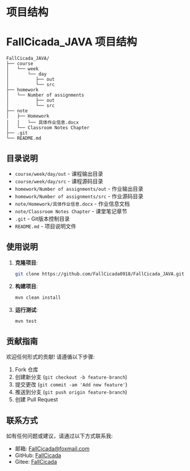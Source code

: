<!--
 * @Description: 
 * @Author: FallCicada
 * @Date: 2024-10-04 00:25:53
 * @LastEditors: FallCicada
 * @LastEditTime: 2024-10-04 00:40:48
-->
# 项目结构

# FallCicada_JAVA 项目结构

```
FallCicada_JAVA/
├── course
│   └── week
│       └── day
│          ├── out
│          └── src
├── homework
│   └── Number of assignments
│          ├── out
│          └── src
├── note
│   ├── Homework
│   │   └── 具体作业信息.docx
│   └── Classroom Notes Chapter
├── .git
└── README.md
```

## 目录说明

- `course/week/day/out` - 课程输出目录
- `course/week/day/src` - 课程源码目录
- `homework/Number of assignments/out` - 作业输出目录
- `homework/Number of assignments/src` - 作业源码目录
- `note/Homework/具体作业信息.docx` - 作业信息文档
- `note/Classroom Notes Chapter` - 课堂笔记章节
- `.git` - Git版本控制目录
- `README.md` - 项目说明文件


## 使用说明

1. **克隆项目**:
    ```sh
    git clone https://github.com/FallCicada0918/FallCicada_JAVA.git
    ```

2. **构建项目**:
    ```sh
    mvn clean install
    ```

3. **运行测试**:
    ```sh
    mvn test
    ```

## 贡献指南

欢迎任何形式的贡献! 请遵循以下步骤:

1. Fork 仓库
2. 创建新分支 (`git checkout -b feature-branch`)
3. 提交更改 (`git commit -am 'Add new feature'`)
4. 推送到分支 (`git push origin feature-branch`)
5. 创建 Pull Request

## 联系方式

如有任何问题或建议，请通过以下方式联系我:

- 邮箱: [FallCicada@foxmail.com](mailto:3471437753@qq.com)
- GitHub: [FallCicada](https://github.com/FallCicada0918)
- Gitee: [FallCicada](https://gitee.com/FallCicada)
```